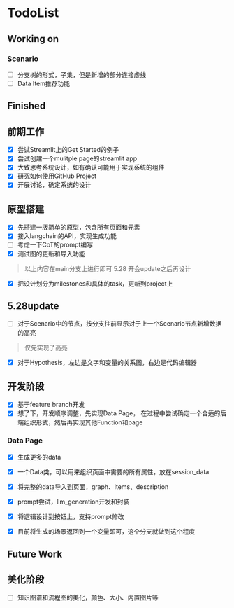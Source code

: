 # TodoList

## Working on
### Scenario
- [ ] 分支树的形式，子集，但是新增的部分连接虚线
- [ ] Data Item推荐功能

## Finished
## 前期工作
- [x] 尝试Streamlit上的Get Started的例子
- [x] 尝试创建一个mulitple page的streamlit app
- [x] 大致思考系统设计，如有确认可能用于实现系统的组件
- [x] 研究如何使用GitHub Project
- [x] 开展讨论，确定系统的设计
## 原型搭建
- [x] 先搭建一版简单的原型，包含所有页面和元素
- [x] 接入langchain的API，实现生成功能
- [ ] 考虑一下CoT的prompt编写
- [x] 测试图的更新和导入功能
> 以上内容在main分支上进行即可
> 5.28 开会update之后再设计
- [x] 把设计划分为milestones和具体的task，更新到project上
## 5.28update
- [ ] 对于Scenario中的节点，按分支往前显示对于上一个Scenario节点新增数据的高亮
> 仅先实现了高亮
- [x] 对于Hypothesis，左边是文字和变量的关系图，右边是代码编辑器
## 开发阶段
- [x] 基于feature branch开发
- [x] 想了下，开发顺序调整，先实现Data Page， 在过程中尝试确定一个合适的后端组织形式，然后再实现其他Function和page
### Data Page
- [x] 生成更多的data
- [x] 一个Data类，可以用来组织页面中需要的所有属性，放在session_data
- [x] 将完整的data导入到页面，graph、items、description
- [x] prompt尝试，llm_generation开发和封装
- [x] 将逻辑设计到按钮上，支持prompt修改
- [x] 目前将生成的场景返回到一个变量即可，这个分支就做到这个程度


## Future Work
## 美化阶段
- [ ] 知识图谱和流程图的美化，颜色、大小、内置图片等